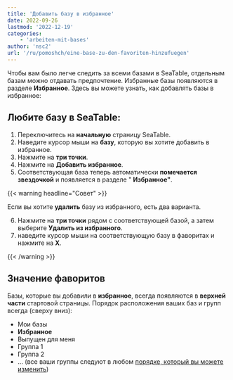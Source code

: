 ```yaml
---
title: 'Добавить базу в избранное'
date: 2022-09-26
lastmod: '2022-12-19'
categories:
    - 'arbeiten-mit-bases'
author: 'nsc2'
url: '/ru/pomoshch/eine-base-zu-den-favoriten-hinzufuegen'
---
```


Чтобы вам было легче следить за всеми базами в SeaTable, отдельным базам можно отдавать предпочтение. Избранные базы появляются в разделе **Избранное**. Здесь вы можете узнать, как добавлять базы в избранное:

## Любите базу в SeaTable:

1. Переключитесь на **начальную** страницу SeaTable.
2. Наведите курсор мыши на **базу**, которую вы хотите добавить в избранное.
3. Нажмите на **три точки**.
4. Нажмите на **Добавить избранное**.
5. Соответствующая база теперь автоматически **помечается звездочкой** и появляется в разделе " **Избранное"**.

{{< warning headline="Совет" >}}

Если вы хотите **удалить** базу из избранного, есть два варианта.

6. Нажмите на **три точки** рядом с соответствующей базой, а затем выберите **Удалить из избранного**.
7. наведите курсор мыши на соответствующую базу в фаворитах и нажмите на **X**.

{{< /warning >}}

## Значение фаворитов

Базы, которые вы добавили в **избранное**, всегда появляются в **верхней части** стартовой страницы. Порядок расположения ваших баз и групп всегда (сверху вниз):

- Мои базы
- **Избранное**
- Выпущен для меня
- Группа 1
- Группа 2
- ... (все ваши группы следуют в любом [порядке, который вы можете изменить](https://seatable.io/ru/docs/arbeiten-mit-gruppen/die-reihenfolge-der-gruppen-aendern/))

